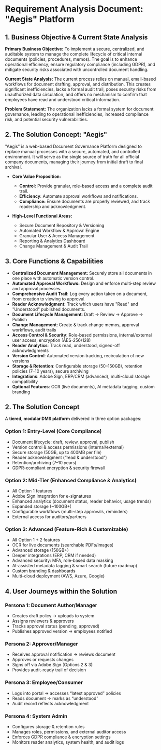 # Requirement Analysis Document: "Aegis" Platform

## 1. Business Objective & Current State Analysis

**Primary Business Objective:** To implement a secure, centralized, and auditable system to manage the complete lifecycle of critical internal documents (policies, procedures, memos). The goal is to enhance operational efficiency, ensure regulatory compliance (including GDPR), and mitigate security risks associated with uncontrolled document handling.

**Current State Analysis:** The current process relies on manual, email-based workflows for document drafting, approval, and distribution. This creates significant inefficiencies, lacks a formal audit trail, poses security risks from unauthorized data circulation, and offers no mechanism to confirm that employees have read and understood critical information.

**Problem Statement:** The organization lacks a formal system for document governance, leading to operational inefficiencies, increased compliance risk, and potential security vulnerabilities.

## 2. The Solution Concept: "Aegis"

"Aegis" is a web-based Document Governance Platform designed to replace manual processes with a secure, automated, and controlled environment. It will serve as the single source of truth for all official company documents, managing their journey from initial draft to final archival.

* **Core Value Proposition:**
    * **Control:** Provide granular, role-based access and a complete audit trail.
    * **Efficiency:** Automate approval workflows and notifications.
    * **Compliance:** Ensure documents are properly reviewed, and track readership and acknowledgment.

* **High-Level Functional Areas:**
    * Secure Document Repository & Versioning
    * Automated Workflow & Approval Engine
    * Granular User & Access Management
    * Reporting & Analytics Dashboard
    * Change Management & Audit Trail

## 3. Core Functions & Capabilities

* **Centralized Document Management:** Securely store all documents in one place with automatic version control.
* **Automated Approval Workflows:** Design and enforce multi-step review and approval processes.
* **Comprehensive Audit Trail:** Log every action taken on a document, from creation to viewing to approval.
* **Reader Acknowledgment:** Track which users have "Read" and "Understood" published documents.
* **Document Lifecycle Management**: Draft → Review → Approve → Publish
* **Change Management**: Create & track change memos, approval workflows, audit trails
* **Access Control & Security**: Role-based permissions, internal/external user access, encryption (AES-256/128)
* **Reader Analytics**: Track read, understood, signed-off acknowledgments
* **Version Control**: Automated version tracking, recirculation of new versions
* **Storage & Retention**: Configurable storage (50–150GB), retention policies (7–10 years), secure archiving
* **Integrations**: Adobe Sign, ERP/CRM (advanced), multi-cloud storage compatibility
* **Optional Features**: OCR (live documents), AI metadata tagging, custom branding

## 2. The Solution Concept

A **tiered, modular DMS platform** delivered in three option packages:

### Option 1: Entry-Level (Core Compliance)
- Document lifecycle: draft, review, approval, publish
- Version control & access permissions (internal/external)
- Secure storage (50GB, up to 400MB per file)
- Reader acknowledgment (“read & understood”)
- Retention/archiving (7–10 years)
- GDPR-compliant encryption & security firewall

### Option 2: Mid-Tier (Enhanced Compliance & Analytics)
- All Option 1 features
- Adobe Sign integration for e-signatures
- Enhanced analytics (document status, reader behavior, usage trends)
- Expanded storage (~100GB+)
- Configurable workflows (multi-step approvals, reminders)
- External access for auditors/partners

### Option 3: Advanced (Feature-Rich & Customizable)
- All Option 1 + 2 features
- OCR for live documents (searchable PDFs/images)
- Advanced storage (150GB+)
- Deeper integrations (ERP, CRM if needed)
- Advanced security: MFA, role-based data masking
- AI-assisted metadata tagging & smart search (future roadmap)
- Custom branding & dashboards
- Multi-cloud deployment (AWS, Azure, Google)


## 4. User Journeys within the Solution

### Persona 1: Document Author/Manager
- Creates draft policy → uploads to system
- Assigns reviewers & approvers
- Tracks approval status (pending, approved)
- Publishes approved version → employees notified

### Persona 2: Approver/Manager
- Receives approval notification → reviews document
- Approves or requests changes
- Signs off via Adobe Sign (Options 2 & 3)
- Provides audit-ready trail of decision

### Persona 3: Employee/Consumer
- Logs into portal → accesses “latest approved” policies
- Reads document → marks as “understood”
- Audit record reflects acknowledgment

### Persona 4: System Admin
- Configures storage & retention rules
- Manages roles, permissions, and external auditor access
- Enforces GDPR compliance & encryption settings
- Monitors reader analytics, system health, and audit logs
